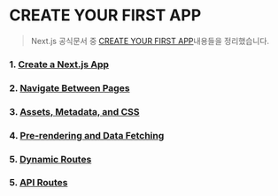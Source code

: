 # CREATE YOUR FIRST APP

> Next.js 공식문서 중 [CREATE YOUR FIRST APP](https://nextjs.org/learn/basics/create-nextjs-app)내용들을 정리했습니다.

### 1. [Create a Next.js App](https://github.com/ChoJinmok/TIL/blob/master//Next.js/CreateYourFirstApp/CreateANextjsApp.md)

### 2. [Navigate Between Pages](https://github.com/ChoJinmok/TIL/blob/master//Next.js/CreateYourFirstApp/NavigateBetweenPages.md)

### 3. [Assets, Metadata, and CSS](https://github.com/ChoJinmok/TIL/blob/master//Next.js/CreateYourFirstApp/AssetsMetadataCSS.md)

### 4. [Pre-rendering and Data Fetching](https://github.com/ChoJinmok/TIL/blob/master//Next.js/CreateYourFirstApp/PreRenderingDataFetching.md)

### 5. [Dynamic Routes](https://github.com/ChoJinmok/TIL/blob/master//Next.js/CreateYourFirstApp/DynamicRoutes.md)

### 5. [API Routes](https://github.com/ChoJinmok/TIL/blob/master//Next.js/CreateYourFirstApp/APIRoutes.md)
